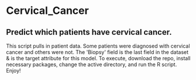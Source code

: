 # Cervical_Cancer
## Predict which patients have cervical cancer.

This script pulls in patient data.  Some patients were diagnosed with cervical cancer and others were not.  The 'Biopsy' field is the last field in the dataset & is the target attribute for this model.  To execute, download the repo, install necessary packages, change the active directory, and run the R script.  Enjoy!
